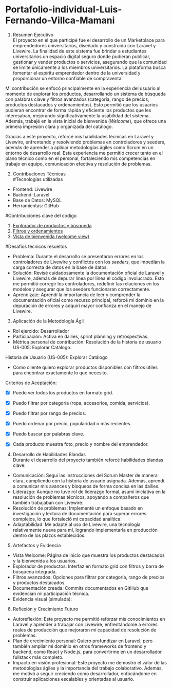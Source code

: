 # Portafolio-individual-Luis-Fernando-Villca-Mamani


1. Resumen Ejecutivo  
El proyecto en el que participé fue el desarrollo de un Marketplace para emprendedores universitarios, diseñado y construido con Laravel y Livewire. La finalidad de este sistema fue brindar a estudiantes universitarios un espacio digital seguro donde pudieran publicar, gestionar y vender productos o servicios, asegurando que la comunidad se limite únicamente a los miembros universitarios. La plataforma busca fomentar el espíritu emprendedor dentro de la universidad y proporcionar un entorno confiable de compraventa.  

Mi contribución se enfocó principalmente en la experiencia del usuario al momento de explorar los productos, desarrollando un sistema de búsqueda con palabras clave y filtros avanzados (categoría, rango de precios, productos destacados y ordenamientos). Esto permitió que los usuarios pudieran encontrar de forma rápida y eficiente los productos que les interesaban, mejorando significativamente la usabilidad del sistema. Además, trabajé en la vista inicial de bienvenida (*Welcome*), que ofrece una primera impresión clara y organizada del catálogo.  

Gracias a este proyecto, reforcé mis habilidades técnicas en Laravel y Livewire, enfrentando y resolviendo problemas en controladores y seeders, además de aprender a aplicar metodologías ágiles como Scrum en un entorno de desarrollo real. Esta experiencia me permitió crecer tanto en el plano técnico como en el personal, fortaleciendo mis competencias en trabajo en equipo, comunicación efectiva y resolución de problemas.  


2. Contribuciones Técnicas  
#Tecnologías utilizadas  
- Frontend: Livewire  
- Backend: Laravel  
- Base de Datos: MySQL  
- Herramientas: GitHub  

#Contribuciones clave del código  
1. [Explorador de productos y búsqueda](https://github.com/Jhoel777ar/marketplace-lpz/commit/af9ae4050fdd82f5b5a7269d2e2271a9c1a72280)  
2. [Filtros y ordenamientos](https://github.com/Jhoel777ar/marketplace-lpz/commit/b160d2d1427c43e3fdd98dd9999143c28c3d9ae7)  
3. [Vista de bienvenida (welcome view)](https://github.com/Jhoel777ar/marketplace-lpz/commit/f11b8c7cf67829a81f35ccbcfa25649676d1a779)  

#Desafíos técnicos resueltos  
- Problema: Durante el desarrollo se presentaron errores en los controladores de Livewire y conflictos con los *seeders*, que impedían la carga correcta de datos en la base de datos.  
- Solución: Revisé cuidadosamente la documentación oficial de Laravel y Livewire, además de depurar línea por línea el código involucrado. Esto me permitió corregir los controladores, redefinir las relaciones en los modelos y asegurar que los seeders funcionaran correctamente.  
- Aprendizaje: Aprendí la importancia de leer y comprender la documentación oficial como recurso principal, reforcé mi dominio en la depuración de errores y adquirí mayor confianza en el manejo de Livewire.  


3. Aplicación de la Metodología Ágil  
- Rol ejercido: Desarrollador  
- Participación: Activa en dailies, sprint planning y retrospectivas.  
- Métrica personal de contribución: Resolución de la historia de usuario US-005: Explorar Catálogo.  

Historia de Usuario (US-005): Explorar Catálogo  
- Como cliente quiero explorar productos disponibles con filtros útiles para encontrar exactamente lo que necesito.  

Criterios de Aceptación:  
- [x] Puedo ver todos los productos en formato grid.  
- [x] Puedo filtrar por categoría (ropa, accesorios, comida, servicios).  
- [x] Puedo filtrar por rango de precios.  
- [x] Puedo ordenar por precio, popularidad o más recientes.  
- [x] Puedo buscar por palabras clave.  
- [x] Cada producto muestra foto, precio y nombre del emprendedor.  


4. Desarrollo de Habilidades Blandas  
Durante el desarrollo del proyecto también reforcé habilidades blandas clave:  
- Comunicación: Seguí las instrucciones del Scrum Master de manera clara, cumpliendo con la historia de usuario asignada. Además, aprendí a comunicar mis avances y bloqueos de forma concisa en las dailies.  
- Liderazgo: Aunque no tuve rol de liderazgo formal, asumí iniciativa en la resolución de problemas técnicos, apoyando a compañeros que también trabajaban con Livewire.  
- Resolución de problemas: Implementé un enfoque basado en investigación y lectura de documentación para superar errores complejos, lo que fortaleció mi capacidad analítica.  
- Adaptabilidad: Me adapté al uso de Livewire, una tecnología relativamente nueva para mí, logrando implementarla en producción dentro de los plazos establecidos.  


5. Artefactos y Evidencia  
- Vista Welcome: Página de inicio que muestra los productos destacados y la bienvenida a los usuarios.  
- Explorador de productos: Interfaz en formato grid con filtros y barra de búsqueda integrada.  
- Filtros avanzados: Opciones para filtrar por categoría, rango de precios y productos destacados.  
- Documentación creada: Commits documentados en GitHub que evidencian mi participación técnica.  
- Evidencia visual (simulada):  


6. Reflexión y Crecimiento Futuro  
- Autoreflexión: Este proyecto me permitió reforzar mis conocimientos en Laravel y aprender a trabajar con Livewire, enfrentándome a errores reales de producción que mejoraron mi capacidad de resolución de problemas.  
- Plan de crecimiento personal: Quiero profundizar en Laravel, pero también ampliar mi dominio en otros frameworks de frontend y backend, como React y Node.js, para convertirme en un desarrollador fullstack más completo.  
- Impacto en visión profesional: Este proyecto me demostró el valor de las metodologías ágiles y la importancia del trabajo colaborativo. Además, me motivó a seguir creciendo como desarrollador, enfocándome en construir aplicaciones escalables y orientadas al usuario.  
